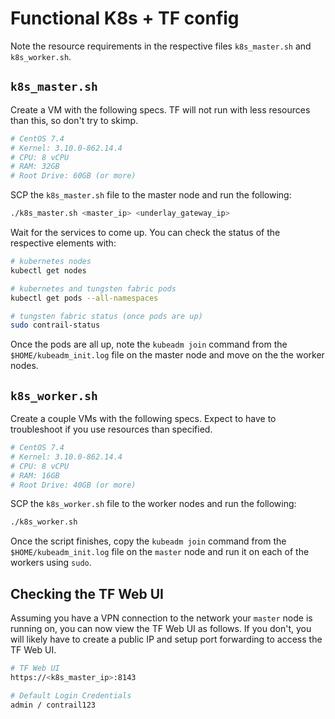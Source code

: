 # Functional K8s + TF config

Note the resource requirements in the respective files `k8s_master.sh` and `k8s_worker.sh`.

## `k8s_master.sh`

Create a VM with the following specs.  TF will not run with less resources than this, so don't try to skimp.

```bash
# CentOS 7.4
# Kernel: 3.10.0-862.14.4
# CPU: 8 vCPU
# RAM: 32GB
# Root Drive: 60GB (or more)
```

SCP the `k8s_master.sh` file to the master node and run the following:

```bash
./k8s_master.sh <master_ip> <underlay_gateway_ip>
```

Wait for the services to come up.  You can check the status of the respective elements with:

```bash
# kubernetes nodes
kubectl get nodes

# kubernetes and tungsten fabric pods
kubectl get pods --all-namespaces

# tungsten fabric status (once pods are up)
sudo contrail-status
```

Once the pods are all up, note the `kubeadm join` command from the `$HOME/kubeadm_init.log` file on the master node and move on the the worker nodes.

## `k8s_worker.sh`

Create a couple VMs with the following specs.  Expect to have to troubleshoot if you use resources than specified.

```bash
# CentOS 7.4
# Kernel: 3.10.0-862.14.4
# CPU: 8 vCPU
# RAM: 16GB
# Root Drive: 40GB (or more)
```

SCP the `k8s_worker.sh` file to the worker nodes and run the following:

```bash
./k8s_worker.sh
```

Once the script finishes, copy the `kubeadm join` command from the `$HOME/kubeadm_init.log` file on the `master` node and run it on each of the workers using `sudo`.

## Checking the TF Web UI

Assuming you have a VPN connection to the network your `master` node is running on, you can now view the TF Web UI as follows.  If you don't, you will likely have to create a public IP and setup port forwarding to access the TF Web UI.

```bash
# TF Web UI
https://<k8s_master_ip>:8143

# Default Login Credentials
admin / contrail123
```